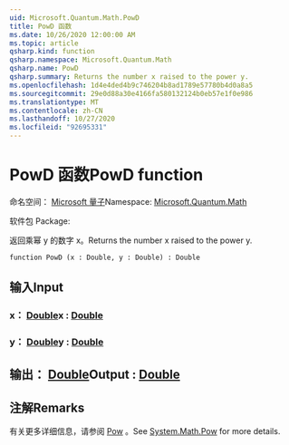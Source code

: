 ```yaml
---
uid: Microsoft.Quantum.Math.PowD
title: PowD 函数
ms.date: 10/26/2020 12:00:00 AM
ms.topic: article
qsharp.kind: function
qsharp.namespace: Microsoft.Quantum.Math
qsharp.name: PowD
qsharp.summary: Returns the number x raised to the power y.
ms.openlocfilehash: 1d4e4ded4b9c746204b8ad1789e57780b4d0a8a5
ms.sourcegitcommit: 29e0d88a30e4166fa580132124b0eb57e1f0e986
ms.translationtype: MT
ms.contentlocale: zh-CN
ms.lasthandoff: 10/27/2020
ms.locfileid: "92695331"
---
```

# <a name="powd-function"></a><span data-ttu-id="d89bf-102">PowD 函数</span><span class="sxs-lookup"><span data-stu-id="d89bf-102">PowD function</span></span>

<span data-ttu-id="d89bf-103">命名空间： [Microsoft 量子](xref:Microsoft.Quantum.Math)</span><span class="sxs-lookup"><span data-stu-id="d89bf-103">Namespace: [Microsoft.Quantum.Math](xref:Microsoft.Quantum.Math)</span></span>

<span data-ttu-id="d89bf-104">软件包 [](https://nuget.org/packages/)</span><span class="sxs-lookup"><span data-stu-id="d89bf-104">Package: [](https://nuget.org/packages/)</span></span>


<span data-ttu-id="d89bf-105">返回乘幂 y 的数字 x。</span><span class="sxs-lookup"><span data-stu-id="d89bf-105">Returns the number x raised to the power y.</span></span>

```qsharp
function PowD (x : Double, y : Double) : Double
```


## <a name="input"></a><span data-ttu-id="d89bf-106">输入</span><span class="sxs-lookup"><span data-stu-id="d89bf-106">Input</span></span>

### <a name="x--double"></a><span data-ttu-id="d89bf-107">x： [Double](xref:microsoft.quantum.lang-ref.double)</span><span class="sxs-lookup"><span data-stu-id="d89bf-107">x : [Double](xref:microsoft.quantum.lang-ref.double)</span></span>




### <a name="y--double"></a><span data-ttu-id="d89bf-108">y： [Double](xref:microsoft.quantum.lang-ref.double)</span><span class="sxs-lookup"><span data-stu-id="d89bf-108">y : [Double](xref:microsoft.quantum.lang-ref.double)</span></span>





## <a name="output--double"></a><span data-ttu-id="d89bf-109">输出： [Double](xref:microsoft.quantum.lang-ref.double)</span><span class="sxs-lookup"><span data-stu-id="d89bf-109">Output : [Double](xref:microsoft.quantum.lang-ref.double)</span></span>



## <a name="remarks"></a><span data-ttu-id="d89bf-110">注解</span><span class="sxs-lookup"><span data-stu-id="d89bf-110">Remarks</span></span>

<span data-ttu-id="d89bf-111">有关更多详细信息，请参阅 [Pow](https://docs.microsoft.com/dotnet/api/system.math.pow) 。</span><span class="sxs-lookup"><span data-stu-id="d89bf-111">See [System.Math.Pow](https://docs.microsoft.com/dotnet/api/system.math.pow) for more details.</span></span>
